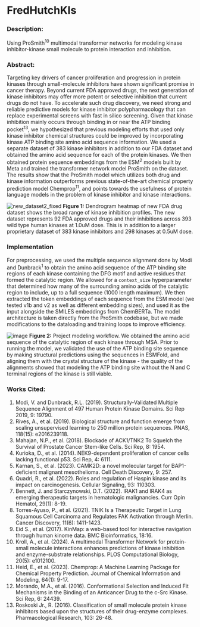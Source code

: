# FredHutchKIs
### Description: 
Using ProSmith<sup>10</sup> multimodal transformer networks for modeling kinase inhibitor-kinase small molecule to protein interaction and inhibition.

### Abstract:
Targeting key drivers of cancer proliferation and progression in protein kinases through small-molecule inhibitors have shown significant promise in cancer therapy. Beyond current FDA approved drugs, the next generation of kinase inhibitors may offer more potent or selective inhibition that current drugs do not have. To accelerate such drug discovery, we need strong and reliable predictive models for kinase inhibitor polypharmacology that can replace experimental screens with fast in silico screening. Given that kinase inhibition mainly occurs through binding in or near the ATP binding pocket<sup>13</sup>, we hypothesized that previous modeling efforts that used only kinase inhibitor chemical structures could be improved by incorporating kinase ATP binding site amino acid sequence information. We used a separate dataset of 383 kinase inhibitors in addition to our FDA dataset and obtained the amino acid sequence for each of the protein kinases. We then obtained protein sequence embeddings from the ESM<sup>2</sup> models built by Meta and trained the transformer network model ProSmith on the dataset. The results show that the ProSmith model which utilizes both drug and kinase information outperforms previous state-of-the-art chemical property prediction model Chemprop<sup>11</sup>, and points towards the usefulness of protein language models in the problem of kinase inhibitor and kinase interactions.

![new_dataset2_fixed](https://github.com/user-attachments/assets/bff06d25-89e0-4a09-9e70-cc347598ff85)
**Figure 1:** Dendrogram heatmap of new FDA drug dataset shows the broad range of kinase inhibition profiles. The new dataset represents 92 FDA approved drugs and their inhibitions across 393 wild type human kinases at 1.0uM dose. This is in addition to a larger proprietary dataset of 383 kinase inhibitors and 298 kinases at 0.5uM dose.

### Implementation
For preprocessing, we used the multiple sequence alignment done by Modi and Dunbrack<sup>1</sup> to obtain the amino acid sequence of the ATP binding site regions of each kinase containing the DFG motif and active residues that formed the catalytic region. We allowed for a `context_size` hyperparameter that determined how many of the surrounding amino acids of the catalytic region to include, up to a full sequence (1000 length maximum). We then extracted the token embeddings of each sequence from the ESM model (we tested v1b and v2 as well as different embedding sizes), and used it as the input alongside the SMILES embeddings from ChemBERTa. The model architecture is taken directly from the ProSmith codebase, but we made modifications to the dataloading and training loops to improve efficiency.

![image](https://github.com/user-attachments/assets/0811e5e3-aac5-436b-a1bf-3913c0d48318)
**Figure 2:** Project modeling workflow. We obtained the amino acid sequence of the catalytic region of each kinase through MSA. Prior to running the model, we validated the use of the ATP binding site sequence by making structural predictions using the sequences in ESMFold, and aligning them with the crystal structure of the kinase - the quality of the alignments showed that modeling the ATP binding site without the N and C terminal regions of the kinase is still viable.

### Works Cited:
1. Modi, V. and Dunbrack, R.L. (2019). Structurally-Validated Multiple Sequence Alignment of 497 Human Protein Kinase Domains. Sci Rep 2019, 9: 19790.
2. Rives, A., et al. (2019). Biological structure and function emerge from scaling unsupervised learning to 250 million protein sequences. PNAS, 118(15):  e2016239118.
3. Mahajan, N.P., et al. (2018). Blockade of ACK1/TNK2 To Squelch the Survival of Prostate Cancer Stem-like Cells. Sci Rep, 8: 1954.
4. Kurioka, D., et al. (2014). NEK9-dependent proliferation of cancer cells lacking functional p53. Sci Rep, 4: 6111.
5. Karnan, S., et al. (2023). CAMK2D: a novel molecular target for BAP1-deficient malignant mesothelioma. Cell Death Discovery, 9: 257.
6. Quadri, R., et al. (2022). Roles and regulation of Haspin kinase and its impact on carcinogenesis. Cellular Signaling, 93: 110303.
7. Bennett, J. and Starczynowski, D.T. (2022). IRAK1 and IRAK4 as emerging therapeutic targets in hematologic malignancies. Curr Opin Hematol, 29(1): 8-19.
8. Torres-Ayuso, P., et al. (2021). TNIK Is a Therapeutic Target in Lung Squamous Cell Carcinoma and Regulates FAK Activation through Merlin. Cancer Discovery, 11(6): 1411-1423.
9. Eid S., et al. (2017). KinMap: a web-based tool for interactive navigation through human kinome data. BMC Bioinformatics, 18:16.
10. Kroll, A., et al. (2024). A multimodal Transformer Network for protein-small molecule interactions enhances predictions of kinase inhibition and enzyme-substrate relationships. PLOS Computational Biology, 20(5): e1012100.
11. Heid, E., et al. (2023). Chemprop: A Machine Learning Package for Chemical Property Prediction. Journal of Chemical Information and Modeling, 64(1): 9-17.
12. Morando, M.A., et al. (2016). Conformational Selection and Induced Fit Mechanisms in the Binding of an Anticancer Drug to the c-Src Kinase. Sci Rep, 6: 24439.
13. Roskoski Jr., R. (2016). Classification of small molecule protein kinase inhibitors based upon the structures of their drug-enzyme complexes. Pharmacological Research, 103: 26-48.
